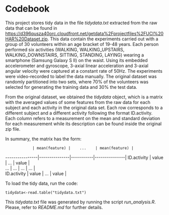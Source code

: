 Codebook
========
This project stores tidy data in the file *tidydata.txt* extracted from the raw data that can be found in https://d396qusza40orc.cloudfront.net/getdata%2Fprojectfiles%2FUCI%20HAR%20Dataset.zip. This data contain the experiments carried out with a group of 30 volunteers within an age bracket of 19-48 years. Each person performed six activities (WALKING, WALKING_UPSTAIRS, WALKING_DOWNSTAIRS, SITTING, STANDING, LAYING) wearing a smartphone (Samsung Galaxy S II) on the waist. Using its embedded accelerometer and gyroscope, 3-axial linear acceleration and 3-axial angular velocity were captured at a constant rate of 50Hz. The experiments were video-recorded to label the data manually. The original dataset was randomly partitioned into two sets, where 70% of the volunteers was selected for generating the training data and 30% the test data.  

From the original dataset, we obtained the *tidydata* object, which is a matrix with the averaged values of some features from the raw data for each subject and each activity in the original data set. Each row corresponds to a different subject and a different activity following the format ID.activity. Each column refers to a measurement on the mean and standard deviation for each measurement while its description can be found inside the original zip file.

In summary, the matrix has the form:

                | mean(feature) |    ...    | mean(feature) |
----------------|---------------|-----------|---------------| 
  ID.activity   |     value     |    ...    |     value     |   
       ...      |      ...      |    ...    |      ...      |   
  ID.activity   |     value     |    ...    |     value     |   


To load the tidy data, run the code:
```{r}
tidydata<-read.table("tidydata.txt")
```

This *tidydata.txt* file was generated by running the script *run_analysis.R*. Please, refer to *README.md* for further details.